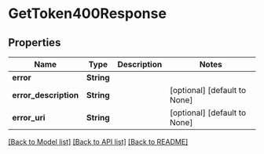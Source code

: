# GetToken400Response

## Properties
Name | Type | Description | Notes
------------ | ------------- | ------------- | -------------
**error** | **String** |  | 
**error_description** | **String** |  | [optional] [default to None]
**error_uri** | **String** |  | [optional] [default to None]

[[Back to Model list]](../README.md#documentation-for-models) [[Back to API list]](../README.md#documentation-for-api-endpoints) [[Back to README]](../README.md)


